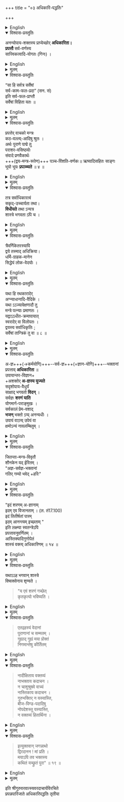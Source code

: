 +++
title = "०३ अधिकारि-पद्धतिः"

+++

<details><summary>English</summary>

CHAPTER III. 
ON THE RIGHT OF PRACTICE. 

</details>


<details open><summary>विश्वास-प्रस्तुतिः</summary>

अनन्योपाय-शक्तस्य 
प्राप्येच्छोर् **अधिकारिता।**  
**प्रपत्तौ** सर्व-वर्णस्य  
सात्त्विकत्वादि-योगतः (गिनः) ।  
</details>

<details><summary>English</summary>

The nature of one who is entitled to this Prapatti is stated:- 
1. To men of all castes who are unable to adopt any other means and have desires to fulfil there is a right to Prafatti by being united with the qualities of goodness 
and the like. 

</details>


<details><summary>मूलम्</summary>

अनन्योपायशक्तस्य प्राप्येच्छोरधिकारिता।  
प्रपत्तौ सर्ववर्णस्य सात्त्विकत्वादियोगतः (गिनः) ।  

</details>


<details open><summary>विश्वास-प्रस्तुतिः</summary>

“सा हि सर्वत्र सर्वेषां  
सर्व-काम-फल-प्रदा” (सन. सं)  
इति सर्व-फल-प्राप्तौ  
सर्वेषां विहिता यतः ॥
</details>

<details><summary>English</summary>

2. As prapatti yields the fruits of all desires to all persons in all places, it is prescribed to all persons for the fulfilment of their desires. 
</details>


<details><summary>मूलम्</summary>

“सा हि सर्वत्र सर्वेषां सर्वकामफलप्रदा” (सन. सं)  
इति सर्वफलप्राप्तौ सर्वेषां विहिता यतः ॥
</details>

<details open><summary>विश्वास-प्रस्तुतिः</summary>

प्रपत्तेर् वाचको मन्त्रः  
कठ-वल्ल्य्-आदिषु श्रुतः ।  
अर्थः पुराणे पाद्मे तु  
पराशर-वसिष्ठयोः  
संवादे प्रणवैकार्थः  
+++(द्वय-मन्त्र-रूपेण)+++ पञ्च-विंशति-वर्णकः॥
ऋष्यादिसहितः साङ्गः  
भूयो भूयः **प्रपञ्च्यते** ॥ ४ ॥  
</details>

<details><summary>English</summary>

3-4. The mantra which is declaratory of Prapatti is heard in Kathavalli and other texts. And in Padmapurana [[95]] in the discourse between Parasara and Vasishtha, it is detailed with all its angas over and again, with the name of the sage (Rishi) (its seer), its metre &c., as being composed 
of twenty-five letters and of the same import as Pranava. 

</details>



<details><summary>मूलम्</summary>

प्रपत्तेर्वाचको मन्त्रः कठवल्ल्यादिषु श्रुतः ।  
अर्थ पुराणे पाद्मे तु पराशरवसिष्ठयोः  
संवादे प्रणवैकार्थः पञ्चविंशतिवर्णकः॥  
ऋष्यादिसहितः साङ्गः भूयोभूयः प्रपञ्च्यते ॥ ४ ॥  
</details>

<details open><summary>विश्वास-प्रस्तुतिः</summary>

तत्र सर्वाधिकारत्वं  
सकृद्-उच्चार्यता तथा।  
**विधीयते** तथा ऽन्यत्र  
शास्त्रे भगवता ऽपि च ।  
</details>

<details><summary>English</summary>

5. Therein is prescribed the right of all to it and the pronouncing of it only once. So also elsewhere in the Pancharatra Sastra it is ordained by Bhagavan Vishnu. 
</details>


<details><summary>मूलम्</summary>

तत्र सर्वाधिकारत्वं सकृदुच्चार्यता तथा।  
विधीयते तथाऽन्यत्र शास्त्रे भगवताऽपि च ।  

</details>

<details open><summary>विश्वास-प्रस्तुतिः</summary>

त्रैवर्णिकेतरस्यापि  
द्वये तस्माद् अधिक्रिया।  
धर्मि-ग्राहक-मानेन  
सिद्धेयं लोक-वेदयोः ।  
</details>

<details><summary>English</summary>

6. Even to those that are other than the three castes there is. therefore, right to the mantra, dvaya, and it is valid according to the lower sciences of the world and the higher Vedas (by treating as accoording to the subject of special law mentioned therein) and on the authority of taking those that follow a practice (to indicate the practice). 
</details>



<details><summary>मूलम्</summary>

त्रैवर्णिकेतरस्यापि द्वये तस्मादधिक्रिया।  
धर्मिग्राहकमानेन सिद्धेयं लोकवेदयोः ।  
</details>


<details open><summary>विश्वास-प्रस्तुतिः</summary>

यथा हि रथकारादेर्  
अग्न्याधानादि-वैदिके ।  
यथा ऽऽज्यावेक्षणादौ तु  
मन्त्रे पत्न्याः प्रमाणतः ।  
यद्वाऽऽधीत-क्रमापायात्  
स्वरादेर् वा विलोपतः ।  
द्वयस्य सर्वाधिकृतिः ;  
सर्वेषां तान्त्रिकं तु वा ॥ ८ ॥
</details>

<details><summary>English</summary>

For example, from the authority of the right of carpenters and others to conscerating the fire (agnyādhāna) and such other vedic rituals and of the wife of the sacrificer to the mantra in the ceremony of looking at clarified butter (ajvāvekshana) and others of the kind. 
Or on account of the danger arising to the proper order of chanting, or on account of the defects of pronunciation &c. the right of all others than the three castes, to dvaya, may be taken as Tantric, or to all alike Tantric. 

</details>


<details><summary>मूलम्</summary>

यथा हि रथकारादेः अग्न्याधानादिवैदिके ।  
यथाऽऽज्यावेक्षणादौ तु मन्त्रे पत्न्याः प्रमाणतः ।  
यद्वाऽऽधीतक्रमापायात् स्वरादेर्वा विलोपतः ।  
द्वयस्य सर्वाधिकृतिः ; सर्वेषां तान्त्रिकं तु वा ॥ ८ ॥
</details>

<details open><summary>विश्वास-प्रस्तुतिः</summary>

अ-ज्ञ+++(→कर्मयोगि)+++--सर्व-ज्ञ+++(=ज्ञान-योगि)+++--भक्तानां  
प्रपत्ताव् **अधिकारिता** ॥  
उपायान्तर-विज्ञान+  
+अशक्तेर् **अ-ज्ञस्य युज्यते**  
सदृशोपाय-वैधुर्यं  
साक्षाद् भगवतो **विदन्** ।  
सर्वज्ञः **शरणं याति**  
योगमार्ग-पराङ्मुखः ।  
सर्वकालं प्रेम-वशाद्  
**भजन्** भक्तो ऽप्य् अनन्यधीः ।  
उपायं वाऽप्य् उपेयं वा  
क्षमोऽन्यं नावलम्बितुम् ।  
</details>

<details><summary>English</summary>

9. To the ignorant (Karmayogin), the wise (juanın) and the Bhaktas, there is the right to Prapatti. To the ignorant it is proper on account of their inability to know any other means. 

(Bhakti-yaga: The method of Bhakti or Devotion and love to God as the means of attaining final emancipation and eternal bliss. A search after God beginning, continuing and ending in love. )

10. The wise clearly,knowing the voidness of means like unto God (directly from Him,) turning away from the path of Yoga seek refuge with him. 


[[96]] 
 
11. Also the Bhakta, always meditating on God with intense love and with his mind not directed to any other object, finds it not possible to depend upon any other means or end. 
</details>


<details><summary>मूलम्</summary>

अज्ञसर्वज्ञभक्तानां प्रपत्तावधिकारिता ॥  
उपायान्तरविज्ञानाशक्तेरज्ञस्य युज्यते  
सदृशोपायवैधुर्यं साक्षाद्भगवतो विदन् ।  
सर्वज्ञः शरणं याति योगमार्गपराङ्मुखः ।  
सर्वकालं प्रेमवशात् भजन् भक्तोऽप्यनन्यधीः ।  
उपायं वाऽप्युपेयं वा क्षमोऽन्यं नावलम्बितुम् ।  
</details>

<details open><summary>विश्वास-प्रस्तुतिः</summary>

जितन्ता-मन्त्र-विवृतौ  
शौनकेन यद् ईरितम् ।  
"अज्ञ-सर्वज्ञ-भक्तानां  
गतिर् गम्यो भवेद् +हरिः"  
</details>

<details><summary>English</summary>

12. That Hari shall be the means and the end to the ignorant (ajna), the wise (Sarvajña) and the Bhaktas, is what has been said by Saunaka in his comment on the mantra, Jitanta" (Victory to Thee, O Lord!): 
</details>


<details><summary>मूलम्</summary>

जितन्तामन्त्रविवृतौ शौनकेन यदीरितम् ।  
अज्ञसर्वज्ञभक्तानां गतिर्गम्यो भवेद्धरिः"  
</details>



<details open><summary>विश्वास-प्रस्तुतिः</summary>

"इदं शरणम् अ-ज्ञानाम्  
इदम् एव विजानताम् । (ल. तं17.100)  
इदं तितीर्षतां पारम्  
इदम् आनन्त्यम् इच्छताम् "  
इति लक्ष्म्या स्वतन्त्रेऽपि  
प्रपत्तावनुवर्णितम् ।  
आस्तिक्यादिगुणोपेतं  
शास्त्रं वक्त्य् अधिकारिणम् ॥ १४ ॥
</details>

<details><summary>English</summary>

"This Prapatti is the refuge of the ignorant, this alone is the refuge of the wise; this is of those that wish to cross the ocean of samsara, and this of them that desire to attain immortality." 
14. Also in the Lakshmitantra under Prapatti it is described that the sastras mention of him who has the qualities of faith &c., as having right, to it. 

</details>


<details><summary>मूलम्</summary>

"इदं शरणमज्ञानाम् इदमेव विजानताम् । (ल. तं17.100)  
इदं तितीर्षतां पारम् इदमानन्त्यमिच्छताम् "  
इति लक्ष्म्या स्वतन्त्रेऽपि प्रपत्तावनुवर्णितम् ।  
आस्तिक्यादिगुणोपेतं शास्त्रं वक्त्यधिकारिणम् ॥ १४ ॥
</details>

<details open><summary>विश्वास-प्रस्तुतिः</summary>

यथाऽऽह भगवान् शास्त्रे  
विष्वक्सेनाय शृण्वते ।  

> "य एवं शरणं गच्छेत्  
कृतकृत्यो भविष्यति ।  

</details>

<details><summary>English</summary>

15. In the Pancharatra-Sastra Bhagavan says to the attentive Vishvaksena that  

> he who takes refuge in this way has accomplished the object of his pursuit. 
</details>


<details><summary>मूलम्</summary>

यथाऽऽह भगवान् शास्त्रे विष्वक्सेनाय शृण्वते ।  
य एवं शरणं गच्छेत् कृतकृत्यो भविष्यति ।  
</details>


<details open><summary>विश्वास-प्रस्तुतिः</summary>

> एतद्रहस्यं वेदानां  
पुराणानां च सम्मतम् ।  
गुह्याद् गुह्यं मया प्रोक्तं  
निगमान्तेषु कीर्तितम्  

</details>

<details><summary>English</summary>

16. This secret doctrine is in accordance with the teaching of the Vedas and the Puranas and in the Vedanta it is praised and declared as the most secret of esoteric doc- 
trines. 
</details>


<details><summary>मूलम्</summary>

एतद्रहस्यं वेदानां पुराणानां च सम्मतम् ।  
गुह्याद्गुह्यं मया प्रोक्तं निगमान्तेषु कीर्तितम्  
</details>




<details open><summary>विश्वास-प्रस्तुतिः</summary>

> नादीक्षिताय वक्तव्यं  
नाभक्ताय कदाचन ।  
न चाशुश्रूषवे वाच्यं  
नास्तिकाय कदाचन ।  
गुरुभक्तिर् न यस्यास्ति,  
बीज-पिण्ड-पदादिषु  
नोपदेशस्तु यस्यास्ति,  
न वक्तव्यं हितार्थिना ।  

</details>

<details><summary>English</summary>

17. It ought not to be divulged to the uninitiated and not at all to an unbeliever (athiest) and not to any who has no faith in guru (guru-bhakti), and in the essential syllable (bija), the collocation of the letters (pinda) and the words (pada,) and such other elements (of his mantra).* 

\* Another reading of the second part means 'who has no respect for the Guru's race and his abode." 


18. To him who has no initiation this ought not to be divulged by one who wishes him well. 
</details>


<details><summary>मूलम्</summary>

नादीक्षिताय वक्तव्यं नाभक्ताय कदाचन ।  
न चाशुश्रूषवे वाच्यं नास्तिकाय कदाचन ।  
गुरुभक्तिर्न यस्यास्ति, बीजपिण्डपदादिषु  
नोपदेशस्तु यस्यास्ति, न वक्तव्यं हितार्थिना ।  
</details>


<details open><summary>विश्वास-प्रस्तुतिः</summary>

> इत्युक्तवान् जगन्नाथो  
द्विरदानन ! मां प्रति ।  
मयाऽपि तव भक्तस्य  
कथितं यच्छ्रुतं पुरा" ॥ १९ ॥
</details>

<details><summary>English</summary>

So has Dviradanana! the Lord of the unive told me. By me too has been mentioned too, a bhakta, what was heard before. 
</details>


<details><summary>मूलम्</summary>

इत्युक्तवान् जगन्नाथो द्विरदानन ! मां प्रति ।  
मयाऽपि तव भक्तस्य कथितं यच्छ्रुतं पुरा" ॥ १९ ॥
</details>


इति श्रीगुरुवरवात्स्यवरदाचार्यविरचिते  
प्रपन्नपारिजाते अधिकारिपद्धतिः तृतीया  